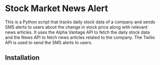 # Stock Market News Alert

This is a Python script that tracks daily stock data of a company and sends SMS alerts to users about the change in stock price along with relevant news articles. It uses the Alpha Vantage API to fetch the daily stock data and the News API to fetch news articles related to the company. The Twilio API is used to send the SMS alerts to users.

## Installation
